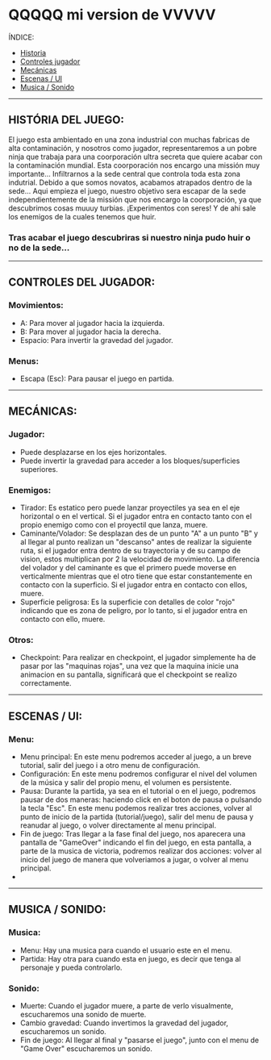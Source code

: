 # QQQQQ mi version de VVVVV

ÍNDICE:
- [Historia](#historia)
- [Controles jugador](#control)
- [Mecánicas](#mecanicas)
- [Escenas / UI](#escenas)
- [Musica / Sonido](#audio)

--- 
<a name="historia"></a>
## HISTÓRIA DEL JUEGO:

El juego esta ambientado en una zona industrial con muchas fabricas de alta contaminación, y nosotros como jugador, representaremos a un pobre ninja que trabaja para una coorporación ultra secreta que quiere acabar con la contaminación mundial. Esta coorporación nos encargo una missión muy importante... Infiltrarnos a la sede central que controla toda esta zona indutrial. Debido a que somos novatos, acabamos atrapados dentro de la sede... Aqui empieza el juego, nuestro objetivo sera escapar de la sede independientemente de la missión que nos encargo la coorporación, ya que descubrimos cosas muuuy turbias. ¡Experimentos con seres! Y de ahi sale los enemigos de la cuales tenemos que huir. 

### Tras acabar el juego descubriras si nuestro ninja pudo huir o no de la sede...

--- 
<a name="control"></a>
## CONTROLES DEL JUGADOR:
### Movimientos:
- A: Para mover al jugador hacia la izquierda.
- B: Para mover al jugador hacia la derecha.
- Espacio: Para invertir la gravedad del jugador.
### Menus:
- Escapa (Esc): Para pausar el juego en partida.

--- 
<a name="mecanicas"></a>
## MECÁNICAS:
### Jugador:
- Puede desplazarse en los ejes horizontales.
- Puede invertir la gravedad para acceder a los bloques/superficies superiores.
### Enemigos:
- Tirador: Es estatico pero puede lanzar proyectiles ya sea en el eje horizontal o en el vertical. Si el jugador entra en contacto tanto con el propio enemigo como con el proyectil que lanza, muere.
- Caminante/Volador: Se desplazan des de un punto "A" a un punto "B" y al llegar al punto realizan un "descanso" antes de realizar la siguiente ruta, si el jugador entra dentro de su trayectoria y de su campo de vision, estos multiplican por 2 la velocidad de movimiento. La diferencia del volador y del caminante es que el primero puede moverse en verticalmente mientras que el otro tiene que estar constantemente en contacto con la superficio. Si el jugador entra en contacto con ellos, muere.
- Superficie peligrosa: Es la superficie con detalles de color "rojo" indicando que es zona de peligro, por lo tanto, si el jugador entra en contacto con ello, muere.
### Otros:
- Checkpoint: Para realizar en checkpoint, el jugador simplemente ha de pasar por las "maquinas rojas", una vez que la maquina inicie una animacion en su pantalla, significará que el checkpoint se realizo correctamente.

--- 
<a name="escenas"></a>
## ESCENAS / UI:
### Menu:
- Menu principal: En este menu podremos acceder al juego, a un breve tutorial, salir del juego i a otro menu de configuración.
- Configuración: En este menu podremos configurar el nivel del volumen de la música y salir del propio menu, el volumen es persistente.
- Pausa: Durante la partida, ya sea en el tutorial o en el juego, podremos pausar de dos maneras: haciendo click en el boton de pausa o pulsando la tecla "Esc". En este menu podemos realizar tres acciones, volver al punto de inicio de la partida (tutorial/juego), salir del menu de pausa y reanudar al juego, o volver directamente al menu principal.
- Fin de juego: Tras llegar a la fase final del juego, nos aparecera una pantalla de "GameOver" indicando el fin del juego, en esta pantalla, a parte de la musica de victoria, podremos realizar dos acciones: volver al inicio del juego de manera que volveriamos a jugar, o volver al menu principal.
- 
---
<a name="audio"></a>
## MUSICA / SONIDO:
### Musica:
- Menu: Hay una musica para cuando el usuario este en el menu.
- Partida: Hay otra para cuando esta en juego, es decir que tenga al personaje y pueda controlarlo.
### Sonido:
- Muerte: Cuando el jugador muere, a parte de verlo visualmente, escucharemos una sonido de muerte.
- Cambio gravedad: Cuando invertimos la gravedad del jugador, escucharemos un sonido.
- Fin de juego: Al llegar al final y "pasarse el juego", junto con el menu de "Game Over" escucharemos un sonido.
